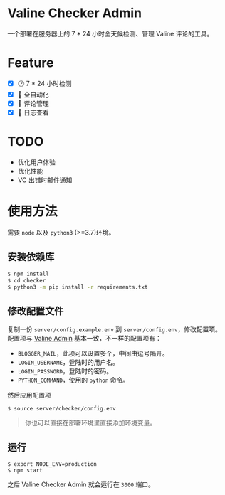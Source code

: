 # Valine Checker Admin
一个部署在服务器上的 7 * 24 小时全天候检测、管理 Valine 评论的工具。

# Feature
- [x] 🕑 7 * 24 小时检测  
- [x] 🤖 全自动化  
- [x] 🎉 评论管理  
- [x] 📝 日志查看

# TODO
- 优化用户体验
- 优化性能
- VC 出错时邮件通知

# 使用方法
需要 `node` 以及 `python3` (>=3.7)环境。
## 安装依赖库
```bash
$ npm install
$ cd checker
$ python3 -m pip install -r requirements.txt
```
## 修改配置文件
复制一份 `server/config.example.env` 到 `server/config.env`，修改配置项。  
配置项与 [Valine Admin](https://github.com/DesertsP/Valine-Admin#快速部署) 基本一致，不一样的配置项有：
- `BLOGGER_MAIL`，此项可以设置多个，中间由逗号隔开。
- `LOGIN_USERNAME`，登陆时的用户名。
- `LOGIN_PASSWORD`，登陆时的密码。
- `PYTHON_COMMAND`，使用的 `python` 命令。

然后应用配置项
```shell
$ source server/checker/config.env
```
> 你也可以直接在部署环境里直接添加环境变量。

## 运行
```shell
$ export NODE_ENV=production
$ npm start
```
之后 Valine Checker Admin 就会运行在 `3000` 端口。